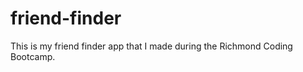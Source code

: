 # friend-finder
This is my friend finder app that I made during the Richmond Coding Bootcamp.
 
 
 
 
 
